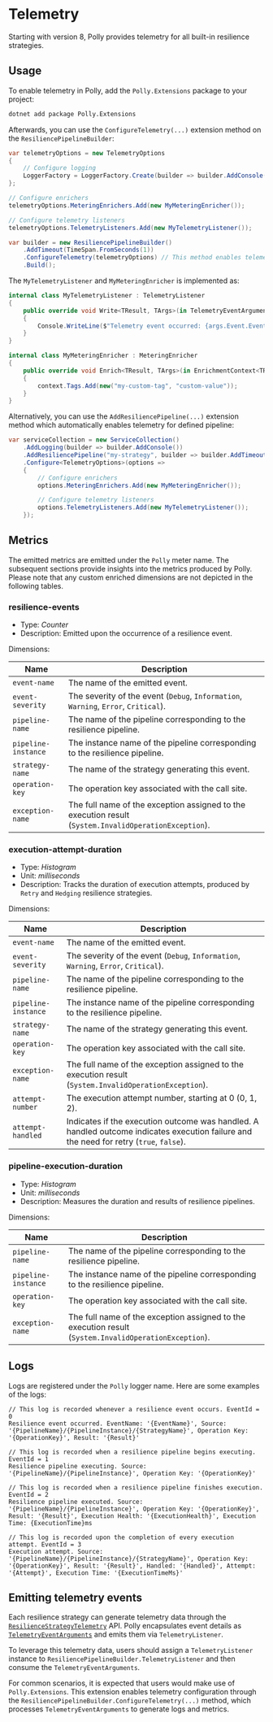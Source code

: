 # Telemetry

Starting with version 8, Polly provides telemetry for all built-in resilience strategies.

## Usage

To enable telemetry in Polly, add the `Polly.Extensions` package to your project:

```sh
dotnet add package Polly.Extensions
```

Afterwards, you can use the `ConfigureTelemetry(...)` extension method on the `ResiliencePipelineBuilder`:

<!-- snippet: configure-telemetry -->
```cs
var telemetryOptions = new TelemetryOptions
{
    // Configure logging
    LoggerFactory = LoggerFactory.Create(builder => builder.AddConsole())
};

// Configure enrichers
telemetryOptions.MeteringEnrichers.Add(new MyMeteringEnricher());

// Configure telemetry listeners
telemetryOptions.TelemetryListeners.Add(new MyTelemetryListener());

var builder = new ResiliencePipelineBuilder()
    .AddTimeout(TimeSpan.FromSeconds(1))
    .ConfigureTelemetry(telemetryOptions) // This method enables telemetry in the builder
    .Build();
```
<!-- endSnippet -->

The `MyTelemetryListener` and `MyMeteringEnricher` is implemented as:

<!-- snippet: telemetry-listeners -->
```cs
internal class MyTelemetryListener : TelemetryListener
{
    public override void Write<TResult, TArgs>(in TelemetryEventArguments<TResult, TArgs> args)
    {
        Console.WriteLine($"Telemetry event occurred: {args.Event.EventName}");
    }
}

internal class MyMeteringEnricher : MeteringEnricher
{
    public override void Enrich<TResult, TArgs>(in EnrichmentContext<TResult, TArgs> context)
    {
        context.Tags.Add(new("my-custom-tag", "custom-value"));
    }
}
```
<!-- endSnippet -->

Alternatively, you can use the `AddResiliencePipeline(...)` extension method which automatically enables telemetry for defined pipeline:

<!-- snippet: add-resilience-pipeline-with-telemetry -->
```cs
var serviceCollection = new ServiceCollection()
    .AddLogging(builder => builder.AddConsole())
    .AddResiliencePipeline("my-strategy", builder => builder.AddTimeout(TimeSpan.FromSeconds(1)))
    .Configure<TelemetryOptions>(options =>
    {
        // Configure enrichers
        options.MeteringEnrichers.Add(new MyMeteringEnricher());

        // Configure telemetry listeners
        options.TelemetryListeners.Add(new MyTelemetryListener());
    });
```
<!-- endSnippet -->

## Metrics

The emitted metrics are emitted under the `Polly` meter name. The subsequent sections provide insights into the metrics produced by Polly. Please note that any custom enriched dimensions are not depicted in the following tables.

### resilience-events

- Type: *Counter*
- Description: Emitted upon the occurrence of a resilience event.

Dimensions:

|Name|Description|
|---| ---|
|`event-name`| The name of the emitted event.|
|`event-severity`| The severity of the event (`Debug`, `Information`, `Warning`, `Error`, `Critical`).|
|`pipeline-name`| The name of the pipeline corresponding to the resilience pipeline.|
|`pipeline-instance`| The instance name of the pipeline corresponding to the resilience pipeline.|
|`strategy-name`| The name of the strategy generating this event.|
|`operation-key`| The operation key associated with the call site. |
|`exception-name`| The full name of the exception assigned to the execution result (`System.InvalidOperationException`). |

### execution-attempt-duration

- Type: *Histogram*
- Unit: *milliseconds*
- Description: Tracks the duration of execution attempts, produced by `Retry` and `Hedging` resilience strategies.

Dimensions:

|Name|Description|
|---| ---|
|`event-name`| The name of the emitted event.|
|`event-severity`| The severity of the event (`Debug`, `Information`, `Warning`, `Error`, `Critical`).|
|`pipeline-name`| The name of the pipeline corresponding to the resilience pipeline.|
|`pipeline-instance`| The instance name of the pipeline corresponding to the resilience pipeline.|
|`strategy-name`| The name of the strategy generating this event.|
|`operation-key`| The operation key associated with the call site. |
|`exception-name`| The full name of the exception assigned to the execution result (`System.InvalidOperationException`). |
|`attempt-number`| The execution attempt number, starting at 0 (0, 1, 2). |
|`attempt-handled`| Indicates if the execution outcome was handled. A handled outcome indicates execution failure and the need for retry (`true`, `false`). |

### pipeline-execution-duration

- Type: *Histogram*
- Unit: *milliseconds*
- Description: Measures the duration and results of resilience pipelines.

Dimensions:

|Name|Description|
|---| ---|
|`pipeline-name`| The name of the pipeline corresponding to the resilience pipeline.|
|`pipeline-instance`| The instance name of the pipeline corresponding to the resilience pipeline.|
|`operation-key`| The operation key associated with the call site. |
|`exception-name`| The full name of the exception assigned to the execution result (`System.InvalidOperationException`). |

## Logs

Logs are registered under the `Polly` logger name. Here are some examples of the logs:

``` text
// This log is recorded whenever a resilience event occurs. EventId = 0
Resilience event occurred. EventName: '{EventName}', Source: '{PipelineName}/{PipelineInstance}/{StrategyName}', Operation Key: '{OperationKey}', Result: '{Result}'

// This log is recorded when a resilience pipeline begins executing. EventId = 1
Resilience pipeline executing. Source: '{PipelineName}/{PipelineInstance}', Operation Key: '{OperationKey}'

// This log is recorded when a resilience pipeline finishes execution. EventId = 2
Resilience pipeline executed. Source: '{PipelineName}/{PipelineInstance}', Operation Key: '{OperationKey}', Result: '{Result}', Execution Health: '{ExecutionHealth}', Execution Time: {ExecutionTime}ms

// This log is recorded upon the completion of every execution attempt. EventId = 3
Execution attempt. Source: '{PipelineName}/{PipelineInstance}/{StrategyName}', Operation Key: '{OperationKey}', Result: '{Result}', Handled: '{Handled}', Attempt: '{Attempt}', Execution Time: '{ExecutionTimeMs}'
```

## Emitting telemetry events

Each resilience strategy can generate telemetry data through the [`ResilienceStrategyTelemetry`](../src/Polly.Core/Telemetry/ResilienceStrategyTelemetry.cs) API. Polly encapsulates event details as [`TelemetryEventArguments`](../src/Polly.Core/Telemetry/TelemetryEventArguments.cs) and emits them via `TelemetryListener`.

To leverage this telemetry data, users should assign a `TelemetryListener` instance to `ResiliencePipelineBuilder.TelemetryListener` and then consume the `TelemetryEventArguments`.

For common scenarios, it is expected that users would make use of `Polly.Extensions`. This extension enables telemetry configuration through the `ResiliencePipelineBuilder.ConfigureTelemetry(...)` method, which processes `TelemetryEventArguments` to generate logs and metrics.

